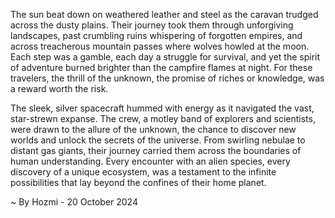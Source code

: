 
The sun beat down on weathered leather and steel as the caravan trudged across the dusty plains. Their journey took them through unforgiving landscapes, past crumbling ruins whispering of forgotten empires, and across treacherous mountain passes where wolves howled at the moon. Each step was a gamble, each day a struggle for survival, and yet the spirit of adventure burned brighter than the campfire flames at night. For these travelers, the thrill of the unknown, the promise of riches or knowledge, was a reward worth the risk.

The sleek, silver spacecraft hummed with energy as it navigated the vast, star-strewn expanse. The crew, a motley band of explorers and scientists, were drawn to the allure of the unknown, the chance to discover new worlds and unlock the secrets of the universe.  From swirling nebulae to distant gas giants, their journey carried them across the boundaries of human understanding. Every encounter with an alien species, every discovery of a unique ecosystem, was a testament to the infinite possibilities that lay beyond the confines of their home planet. 

~ By Hozmi - 20 October 2024
